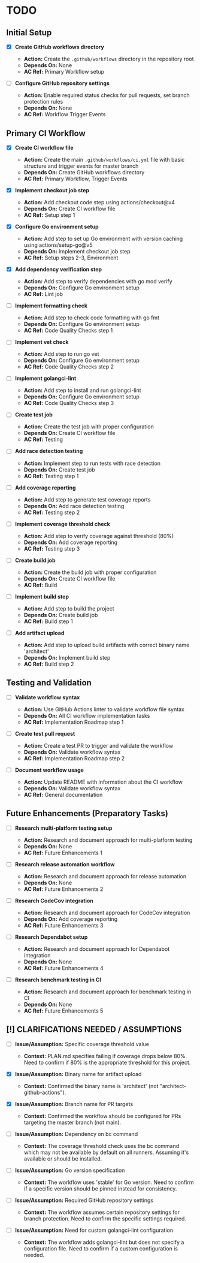 # TODO

## Initial Setup

- [x] **Create GitHub workflows directory**
  - **Action:** Create the `.github/workflows` directory in the repository root
  - **Depends On:** None
  - **AC Ref:** Primary Workflow setup

- [ ] **Configure GitHub repository settings**
  - **Action:** Enable required status checks for pull requests, set branch protection rules
  - **Depends On:** None
  - **AC Ref:** Workflow Trigger Events

## Primary CI Workflow

- [x] **Create CI workflow file**
  - **Action:** Create the main `.github/workflows/ci.yml` file with basic structure and trigger events for master branch
  - **Depends On:** Create GitHub workflows directory
  - **AC Ref:** Primary Workflow, Trigger Events

- [x] **Implement checkout job step**
  - **Action:** Add checkout code step using actions/checkout@v4
  - **Depends On:** Create CI workflow file
  - **AC Ref:** Setup step 1

- [x] **Configure Go environment setup**
  - **Action:** Add step to set up Go environment with version caching using actions/setup-go@v5
  - **Depends On:** Implement checkout job step
  - **AC Ref:** Setup steps 2-3, Environment

- [x] **Add dependency verification step**
  - **Action:** Add step to verify dependencies with go mod verify
  - **Depends On:** Configure Go environment setup
  - **AC Ref:** Lint job

- [ ] **Implement formatting check**
  - **Action:** Add step to check code formatting with go fmt
  - **Depends On:** Configure Go environment setup
  - **AC Ref:** Code Quality Checks step 1

- [ ] **Implement vet check**
  - **Action:** Add step to run go vet
  - **Depends On:** Configure Go environment setup
  - **AC Ref:** Code Quality Checks step 2

- [ ] **Implement golangci-lint**
  - **Action:** Add step to install and run golangci-lint
  - **Depends On:** Configure Go environment setup
  - **AC Ref:** Code Quality Checks step 3

- [ ] **Create test job**
  - **Action:** Create the test job with proper configuration
  - **Depends On:** Create CI workflow file
  - **AC Ref:** Testing

- [ ] **Add race detection testing**
  - **Action:** Implement step to run tests with race detection
  - **Depends On:** Create test job
  - **AC Ref:** Testing step 1

- [ ] **Add coverage reporting**
  - **Action:** Add step to generate test coverage reports
  - **Depends On:** Add race detection testing
  - **AC Ref:** Testing step 2

- [ ] **Implement coverage threshold check**
  - **Action:** Add step to verify coverage against threshold (80%)
  - **Depends On:** Add coverage reporting
  - **AC Ref:** Testing step 3

- [ ] **Create build job**
  - **Action:** Create the build job with proper configuration
  - **Depends On:** Create CI workflow file
  - **AC Ref:** Build

- [ ] **Implement build step**
  - **Action:** Add step to build the project
  - **Depends On:** Create build job
  - **AC Ref:** Build step 1

- [ ] **Add artifact upload**
  - **Action:** Add step to upload build artifacts with correct binary name 'architect'
  - **Depends On:** Implement build step
  - **AC Ref:** Build step 2

## Testing and Validation

- [ ] **Validate workflow syntax**
  - **Action:** Use GitHub Actions linter to validate workflow file syntax
  - **Depends On:** All CI workflow implementation tasks
  - **AC Ref:** Implementation Roadmap step 1

- [ ] **Create test pull request**
  - **Action:** Create a test PR to trigger and validate the workflow
  - **Depends On:** Validate workflow syntax
  - **AC Ref:** Implementation Roadmap step 2

- [ ] **Document workflow usage**
  - **Action:** Update README with information about the CI workflow
  - **Depends On:** Validate workflow syntax
  - **AC Ref:** General documentation

## Future Enhancements (Preparatory Tasks)

- [ ] **Research multi-platform testing setup**
  - **Action:** Research and document approach for multi-platform testing
  - **Depends On:** None
  - **AC Ref:** Future Enhancements 1

- [ ] **Research release automation workflow**
  - **Action:** Research and document approach for release automation
  - **Depends On:** None
  - **AC Ref:** Future Enhancements 2

- [ ] **Research CodeCov integration**
  - **Action:** Research and document approach for CodeCov integration
  - **Depends On:** Add coverage reporting
  - **AC Ref:** Future Enhancements 3

- [ ] **Research Dependabot setup**
  - **Action:** Research and document approach for Dependabot integration
  - **Depends On:** None
  - **AC Ref:** Future Enhancements 4

- [ ] **Research benchmark testing in CI**
  - **Action:** Research and document approach for benchmark testing in CI
  - **Depends On:** None
  - **AC Ref:** Future Enhancements 5

## [!] CLARIFICATIONS NEEDED / ASSUMPTIONS

- [ ] **Issue/Assumption:** Specific coverage threshold value
  - **Context:** PLAN.md specifies failing if coverage drops below 80%. Need to confirm if 80% is the appropriate threshold for this project.

- [x] **Issue/Assumption:** Binary name for artifact upload
  - **Context:** Confirmed the binary name is 'architect' (not "architect-github-actions").

- [x] **Issue/Assumption:** Branch name for PR targets
  - **Context:** Confirmed the workflow should be configured for PRs targeting the master branch (not main).

- [ ] **Issue/Assumption:** Dependency on bc command
  - **Context:** The coverage threshold check uses the bc command which may not be available by default on all runners. Assuming it's available or should be installed.

- [ ] **Issue/Assumption:** Go version specification
  - **Context:** The workflow uses 'stable' for Go version. Need to confirm if a specific version should be pinned instead for consistency.

- [ ] **Issue/Assumption:** Required GitHub repository settings
  - **Context:** The workflow assumes certain repository settings for branch protection. Need to confirm the specific settings required.

- [ ] **Issue/Assumption:** Need for custom golangci-lint configuration
  - **Context:** The workflow adds golangci-lint but does not specify a configuration file. Need to confirm if a custom configuration is needed.
